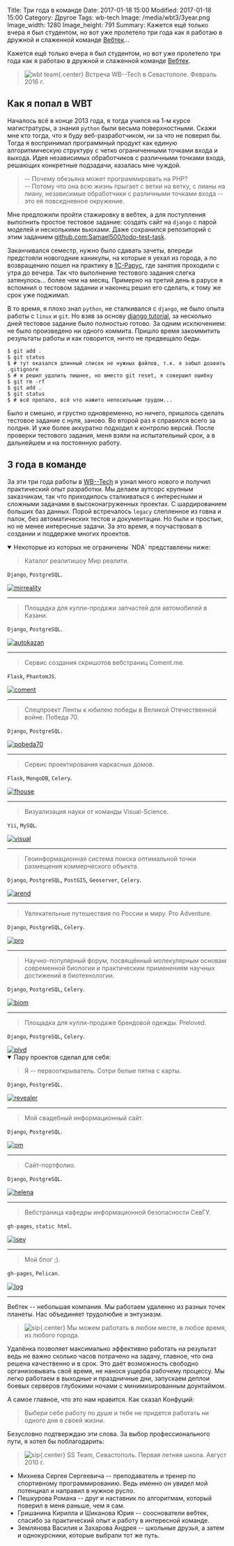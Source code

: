 Title: Три года в команде
Date: 2017-01-18 15:00
Modified: 2017-01-18 15:00
Category: Другое
Tags: wb-tech
Image: /media/wbt3/3year.png
Image_width: 1280
Image_height: 791
Summary:
    Кажется ещё только вчера я был студентом, но вот уже пролетело три года
    как я работаю в дружной и слаженной команде [Вебтек](http://wbtech.pro)...

Кажется ещё только вчера я был студентом, но вот уже пролетело три года
как я работаю в дружной и слаженной команде [Вебтек](http://wbtech.pro).

> ![wbt team](/media/wbt3/team.jpg){.center}
> Встреча WB--Tech в Севастополе. Февраль 2016 г.

## Как я попал в WBT

Началось всё в конце 2013 года, я тогда учился на 1-м курсе магистратуры,
а знания `python` были весьма поверхностными. Скажи мне кто тогда, что я буду
веб-разработчиком, ни за что не поверил бы. Тогда я воспринимал программный
продукт как единую алгоритмическую структуру с четко ограниченными точками
входа и выхода. Идея независимых обработчиков с различными точками входа,
решающих конкретные подзадачи, казалась мне чуждой.

> -- Почему обезьяна может программировать на PHP?<br />
> -- Потому что она всю жизнь прыгает с ветки на ветку, с лианы на лиану,
независимые обработчики с различными точками входа -- это её повседневное окружение.

Мне предложили пройти стажировку в вебтек, а для поступления выполнить
простое тестовое задание: создать сайт на `django` с парой моделей и
несколькими вьюхами. Даже сохранился репозиторий с этим заданием
[github.com:Samael500/todo-test-task](https://github.com/Samael500/todo-test-task).

Заканчивался семестр, нужно было сдавать зачеты, впереди предстояли
новогодние каникулы, на которые я уехал из города, а по возвращению
пошел на практику в [1С-Рарус](http://rarus.ru/), где занятия проходили
с утра до вечера. Так что выполнение тестового задания слегка затянулось...
более чем на месяц. Примерно на третий день в рарусе я вспомнил о тестовом
задании и наконец решил его сделать, к тому же срок уже поджимал.

В то время, я плохо знал `python`, не сталкивался с `django`, не было опыта
работы с `linux` и `git`. Но взяв за основу
[django tutorial](https://docs.djangoproject.com/en/1.10/intro/tutorial01/),
за несколько дней тестовое задание было полностью готово.
За одним исключением: не было произведено ни одного коммита.
Пришло время закоммитить результаты работы и как говорится, ничто не предвещало беды.

```shell
$ git add .
$ git status
$ # тут оказался длинный список не нужных файлов, т.к. я забыл доавить .gitignore
$ # я решил удалить лишнее, но вместо git reset, я совершил ошибку
$ git rm -rf
$ git add .
$ git status
$ # всё пропало, всё что нажито непосильным трудом...
```

Было и смешно, и грустно одновременно, но ничего, пришлось сделать
тестовое задание с нуля, заново. Во второй раз я справился всего за полдня.
И уже более аккуратно подходил к контролю версий. После проверки тестового
задания, меня взяли на испытательный срок, а в дальнейшем и на постоянную работу.

## 3 года в команде

За эти три года работы в [WB--Tech](http://wbtech.pro) я узнал много нового
и получил практический опыт разработки. Мы делаем аутсорс крупным заказчикам,
так что приходилось сталкиваться с интересными и сложными задачами
в высоконагруженных проектах. С шардированием больших баз данных.
Порой встречалось `legacy` слепленное из говна и палок,
без автоматических тестов и документации. Но были и простые, но не менее
интересные задачи.
За это время, я поучаствовал в создании и поддержке многих проектов.

<details open>
    <summary>Некоторые из которых не ограничены `NDA` представлены ниже:</summary>

> Каталог реалитишоу Мир реалити.

`Django`, `PostgreSQL`.

<div class="center browser-mockup with-tab" style="max-width:600px; width:100%">
    <a href="http://mirreality.ru/" rel="nofollow">
        <img src="/media/wbt3/thumb/mirreality.png" class="center" alt="mirreality">
    </a>
</div>

<hr />

> Площадка для купли-продажи запчастей для автомобилей в Казани.

`Django`, `PostgreSQL`.

<div class="center browser-mockup with-tab" style="max-width:600px; width:100%">
    <a href="http://autokazan.ru/" rel="nofollow">
        <img src="/media/wbt3/thumb/autokazan.png" class="center" alt="autokazan">
    </a>
</div>

<hr />

> Сервис создания скришотов вебстраниц Coment.me.

`Flask`, `PhantomJS`.

<div class="center browser-mockup with-tab" style="max-width:600px; width:100%">
    <a href="http://coment.me/" rel="nofollow">
        <img src="/media/wbt3/thumb/coment.png" class="center" alt="coment">
    </a>
</div>

<hr />

> Спецпроект Ленты к юбилею победы в Великой Отечественной войне. Победа 70.

`Django`, `PostgreSQL`.

<div class="center browser-mockup with-tab" style="max-width:600px; width:100%">
    <a href="http://pobeda70.lenta.ru/" rel="nofollow">
        <img src="/media/wbt3/thumb/may9.png" class="center" alt="pobeda70">
    </a>
</div>

<hr />

> Сервис проектирования каркасных домов.

`Flask`, `MongoDB`, `Celery`.

<div class="center browser-mockup with-tab" style="max-width:600px; width:100%">
    <a href="#" rel="nofollow">
        <img src="/media/wbt3/thumb/fhouse.png" class="center" alt="fhouse">
    </a>
</div>

<hr />

> Визуализация науки от команды Visual-Science.

`Yii`, `MySQL`.

<div class="center browser-mockup with-tab" style="max-width:600px; width:100%">
    <a href="http://visual-science.com/" rel="nofollow">
        <img src="/media/wbt3/thumb/visual.png" class="center" alt="visual">
    </a>
</div>

<hr />

> Геоинформационная система поиска оптимальной точки размещения коммерческого объекта.

`Django`, `PostgreSQL`, `PostGIS`, `Geoserver`, `Celery`.

<div class="center browser-mockup with-tab" style="max-width:600px; width:100%">
    <a href="https://arendohod.ru/" rel="nofollow">
        <img src="/media/wbt3/thumb/arend.png" class="center" alt="arend">
    </a>
</div>

<hr />

> Увлекательные путешествия по России и миру. Pro Adventure.

`Django`, `PostgreSQL`, `Celery`.

<div class="center browser-mockup with-tab" style="max-width:600px; width:100%">
    <a href="https://pro-adventure.ru/" rel="nofollow">
        <img src="/media/wbt3/thumb/pro.png" class="center" alt="pro">
    </a>
</div>

<hr />

> Научно-популярный форум, посвящённый молекулярным основам современной
биологии и практическим применениям научных достижений в биотехнологии.

`Django`, `PostgreSQL`, `Celery`.

<div class="center browser-mockup with-tab" style="max-width:600px; width:100%">
    <a href="https://biomolecula.ru/" rel="nofollow">
        <img src="/media/wbt3/thumb/biom.png" class="center" alt="biom">
    </a>
</div>

<hr />

> Площадка для купли-продаже брендовой одежды. Preloved.

`Django`, `PostgreSQL`, `Celery`.

<div class="center browser-mockup with-tab" style="max-width:600px; width:100%">
    <a href="https://pre-loved.ru/" rel="nofollow">
        <img src="/media/wbt3/thumb/plvd.png" class="center" alt="plvd">
    </a>
</div>

</details>

<details open>
    <summary>Пару проектов сделал для себя:</summary>

> Я -- первооткрыватель. Сотри белые пятна с карты.

`Django`, `PostgreSQL`.

<div class="center browser-mockup with-tab" style="max-width:600px; width:100%">
    <a href="http://underground-maze.github.io/insta-map/" rel="nofollow">
        <img src="/media/wbt3/thumb/revealer.png" class="center" alt="revealer">
    </a>
</div>

<hr />

> Мой свадебный информационный сайт.

`Django`, `PostgreSQL`.

<div class="center browser-mockup with-tab" style="max-width:600px; width:100%">
    <a href="https://olya-maks.ru/" rel="nofollow">
        <img src="/media/wbt3/thumb/om.png" class="center" alt="om">
    </a>
</div>

<hr />

> Сайт-портфолио.

`Django`, `PostgreSQL`.

<div class="center browser-mockup with-tab" style="max-width:600px; width:100%">
    <a href="http://elenaskorokhod.ru/" rel="nofollow">
        <img src="/media/wbt3/thumb/helena.png" class="center" alt="helena">
    </a>
</div>

<hr />

> Вебстраница кафедры информационной безопасности СевГУ.

`gh-pages`, `static html`.

<div class="center browser-mockup with-tab" style="max-width:600px; width:100%">
    <a href="http://isev.su/" rel="nofollow">
        <img src="/media/wbt3/thumb/isev.png" class="center" alt="isev">
    </a>
</div>

<hr />

> Мой блог ;).

`gh-pages`, `Pelican`.

<div class="center browser-mockup with-tab" style="max-width:600px; width:100%">
    <a href="/">
        <img src="/media/wbt3/thumb/log.png" class="center" alt="log">
    </a>
</div>

<hr />

</details>

Вебтек -- небольшая компания. Мы работаем удаленно из разных точек планеты.
Нас объединяет трудолюбие и энтузиазм.

> ![sip](/media/wbt3/sip.jpg){.center}
> Мы можем работать в любом месте, в любое время, из любого города.

Удалёнка позволяет максимально эффективно работать на результат
ведь не важно сколько часов потрачено на
задачу, главное, что она решена качественно и в срок.
Это даёт возможность свободно
организовывать своё время, не нанося ущерба рабочему процессу. Мы легко
работаем в выходные и праздничные дни, запускаем деплои боевых серверов
глубокими ночами с минимизированным доунтаймом.

А самое главное, что это нам нравится. Как сказал Конфуций:

> Выбери себе работу по душе и тебе не придется работать
> ни одного дня в своей жизни.

Безусловно подтверждаю эти слова.
За выбор профессионального пути, я хотел бы поблагодарить:

> ![sip](/media/wbt3/ss-team.jpg){.center}
> SS Team, Севастополь. Первая летняя школа. Август 2010 г.

- Михнева Сергея Сергеевича -- преподаватель и тренер по спортивному
программированию. Ведь именно он увидел мой потенциал и направил в нужное русло.
- Пешкурова Романа -- друг и наставник по алгоритмам, который поверил в меня
раньше, чем я сам.
- Гришанина Кирилла и Шиканова Юрия -- сооснователи вебтек,
спасибо за практический опыт и работу в интересной команде.
- Землянова Василия и Захарова Андрея -- школьные друзья, а затем и однокурсники,
которые выбрали тот же путь.
